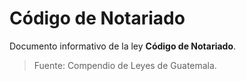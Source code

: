 # Código de Notariado

Documento informativo de la ley **Código de Notariado**.

> Fuente: Compendio de Leyes de Guatemala.